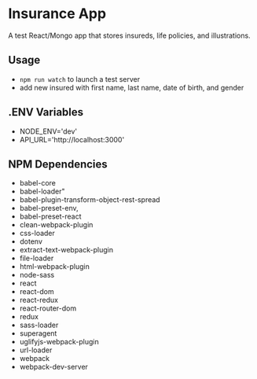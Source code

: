# Insurance App
A test React/Mongo app that stores insureds, life policies, and illustrations.

## Usage
- `npm run watch` to launch a test server
- add new insured with first name, last name, date of birth, and gender

## .ENV Variables
- NODE_ENV='dev'
- API_URL='http://localhost:3000'

## NPM Dependencies
- babel-core
- babel-loader"
- babel-plugin-transform-object-rest-spread
- babel-preset-env,
- babel-preset-react
- clean-webpack-plugin
- css-loader
- dotenv
- extract-text-webpack-plugin
- file-loader
- html-webpack-plugin
- node-sass
- react
- react-dom
- react-redux
- react-router-dom
- redux
- sass-loader
- superagent
- uglifyjs-webpack-plugin
- url-loader
- webpack
- webpack-dev-server